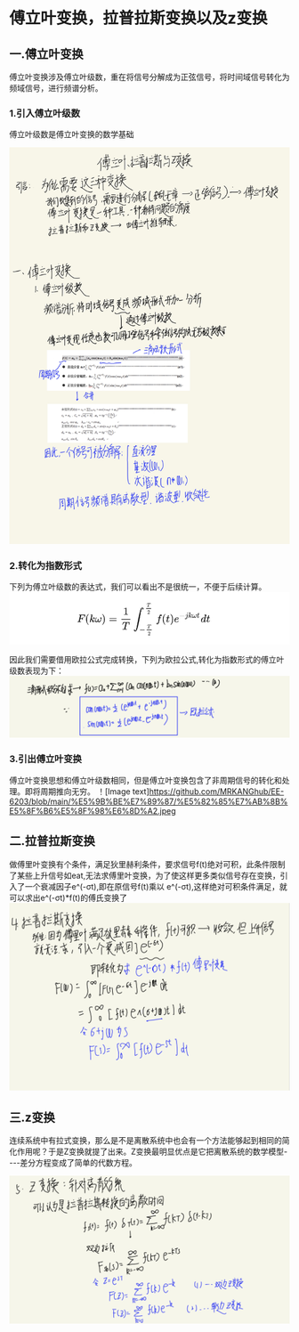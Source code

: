 # 傅立叶变换，拉普拉斯变换以及z变换

## 一.傅立叶变换

傅立叶变换涉及傅立叶级数，重在将信号分解成为正弦信号，将时间域信号转化为频域信号，进行频谱分析。

### 1.引入傅立叶级数

傅立叶级数是傅立叶变换的数学基础

![Image text](https://github.com/MRKANGhub/EE-6203/blob/main/%E5%9B%BE%E7%89%87/%E5%85%88%E8%A1%8C%E7%9F%A5%E8%AF%86-3.jpg)
### 2.转化为指数形式

下列为傅立叶级数的表达式，我们可以看出不是很统一，不便于后续计算。
![Image text](https://github.com/MRKANGhub/EE-6203/blob/main/%E5%9B%BE%E7%89%87/%E5%82%85%E7%AB%8B%E5%8F%B6%E7%BA%A7%E6%95%B0.png)

因此我们需要借用欧拉公式完成转换，下列为欧拉公式,转化为指数形式的傅立叶级数表现为下：
![Image text](https://github.com/MRKANGhub/EE-6203/blob/main/%E5%9B%BE%E7%89%87/%E6%AC%A7%E6%8B%89%E5%85%AC%E5%BC%8F.jpeg)

### 3.引出傅立叶变换

傅立叶变换思想和傅立叶级数相同，但是傅立叶变换包含了非周期信号的转化和处理。即将周期推向无穷。
！[Image text]https://github.com/MRKANGhub/EE-6203/blob/main/%E5%9B%BE%E7%89%87/%E5%82%85%E7%AB%8B%E5%8F%B6%E5%8F%98%E6%8D%A2.jpeg

## 二.拉普拉斯变换

做傅里叶变换有个条件，满足狄里赫利条件，要求信号f(t)绝对可积，此条件限制了某些上升信号如eat,无法求傅里叶变换，为了使这样更多类似信号存在变换，引入了一个衰减因子e^(-σt),即在原信号f(t)乘以 e^(-σt),这样绝对可积条件满足，就可以求出e^(-σt)*f(t)的傅氏变换了
![Image text](https://github.com/MRKANGhub/EE-6203/blob/main/%E5%9B%BE%E7%89%87/IMG_F850414EA692-1.jpeg)

## 三.z变换

连续系统中有拉式变换，那么是不是离散系统中也会有一个方法能够起到相同的简化作用呢？于是Z变换就提了出来。Z变换最明显优点是它把离散系统的数学模型----差分方程变成了简单的代数方程。

![Image text](https://github.com/MRKANGhub/EE-6203/blob/main/%E5%9B%BE%E7%89%87/IMG_0F565D21119A-1.jpeg)
